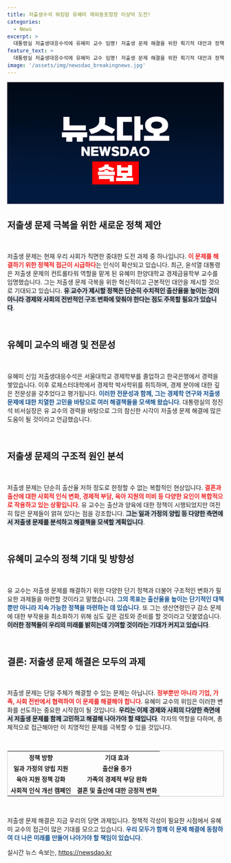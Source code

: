 ```yaml
---
title: 저출생수석 워킹맘 유혜미 재외동포청장 이상덕 도전!
categories:
  - News
excerpt: >
  대통령실 저출생대응수석에 유혜미 교수 임명! 저출생 문제 해결을 위한 획기적 대안과 정책 제시가 기대된다. 육아와 일의 병행을 이해하는 워킹맘의 참신한 시각이 변화를 이끌어낼까? 클릭해서 자세히 알아보세요!
feature_text: >
  대통령실 저출생대응수석에 유혜미 교수 임명! 저출생 문제 해결을 위한 획기적 대안과 정책 제시가 기대된다. 육아와 일의 병행을 이해하는 워킹맘의 참신한 시각이 변화를 이끌어낼까? 클릭해서 자세히 알아보세요!
image: '/assets/img/newsdao_breakingnews.jpg'
---
```


<p><img src="/assets/img/newsdao_breakingnews.jpg" alt="firstkoreanews 속보" /></p>

<h2 data-ke-size="size26">저출생 문제 극복을 위한 새로운 정책 제안</h2>

<p data-ke-size="size16">&nbsp;</p>

<p>저출생 문제는 현재 우리 사회가 직면한 중대한 도전 과제 중 하나입니다. <b><span style="color: #ee2323;">이 문제를 해결하기 위한 정책적 접근이 시급하다</span></b>는 인식이 확산되고 있습니다. 최근, 윤석열 대통령은 저출생 문제의 컨트롤타워 역할을 맡게 된 유혜미 한양대학교 경제금융학부 교수를 임명했습니다. 그는 저출생 문제 극복을 위한 혁신적이고 근본적인 대안을 제시할 것으로 기대되고 있습니다. <b><span style="background-color: #21538527;">유 교수가 제시할 정책은 단순히 수치적인 출산율을 높이는 것이 아니라 경제와 사회의 전반적인 구조 변화에 맞춰야 한다는 점도 주목할 필요가 있습니다</span></b>.</p>

<p data-ke-size="size16">&nbsp;</p>

<h2 data-ke-size="size26">유혜미 교수의 배경 및 전문성</h2>

<p data-ke-size="size16">&nbsp;</p>

<p>유혜미 신임 저출생대응수석은 서울대학교 경제학부를 졸업하고 한국은행에서 경력을 쌓았습니다. 이후 로체스터대학에서 경제학 박사학위를 취득하며, 경제 분야에 대한 깊은 전문성을 갖추었다고 평가됩니다. <b><span style="color: #1a5490;">이러한 전문성과 함께, 그는 경제학 연구와 저출생 문제에 대한 치열한 고민을 바탕으로 여러 해결책들을 모색해 왔습니다</span></b>. 대통령실의 정진석 비서실장은 유 교수의 경력을 바탕으로 그의 참신한 시각이 저출생 문제 해결에 많은 도움이 될 것이라고 언급했습니다. </p>

<p data-ke-size="size16">&nbsp;</p>

<h2 data-ke-size="size26">저출생 문제의 구조적 원인 분석</h2>

<p data-ke-size="size16">&nbsp;</p>

<p>저출생 문제는 단순히 출산율 저하 정도로 한정할 수 없는 복합적인 현상입니다. <b><span style="color: #ee2323;">결혼과 출산에 대한 사회적 인식 변화, 경제적 부담, 육아 지원의 미비 등 다양한 요인이 복합적으로 작용하고 있는 상황입니다</span></b>. 유 교수는 출산과 양육에 대한 정책이 시행되었지만 여전히 많은 문제들이 얽혀 있다는 점을 강조합니다. <b><span style="background-color: #21538527;">그는 일과 가정의 양립 등 다양한 측면에서 저출생 문제를 분석하고 해결책을 모색할 계획입니다</span></b>.</p>

<p data-ke-size="size16">&nbsp;</p>

<h2 data-ke-size="size26">유혜미 교수의 정책 기대 및 방향성</h2>

<p data-ke-size="size16">&nbsp;</p>

<p>유 교수는 저출생 문제를 해결하기 위한 다양한 단기 정책과 더불어 구조적인 변화가 필요한 과제들을 마련할 것이라고 말했습니다. <b><span style="color: #1a5490;">그의 목표는 출산율을 높이는 단기적인 대책뿐만 아니라 지속 가능한 정책을 마련하는 데 있습니다</span></b>. 또 그는 생산연령인구 감소 문제에 대한 부작용을 최소화하기 위해 심도 깊은 검토와 준비를 할 것이라고 덧붙였습니다. <b><span style="background-color: #21538527;">이러한 정책들이 우리의 미래를 밝히는데 기여할 것이라는 기대가 커지고 있습니다</span></b>.</p>

<p data-ke-size="size16">&nbsp;</p>

<h2 data-ke-size="size26">결론: 저출생 문제 해결은 모두의 과제</h2>

<p data-ke-size="size16">&nbsp;</p>

<p>저출생 문제는 단일 주체가 해결할 수 있는 문제는 아닙니다. <b><span style="color: #ee2323;">정부뿐만 아니라 기업, 가족, 사회 전반에서 협력하여 이 문제를 해결해야 합니다</span></b>. 유혜미 교수의 위임은 이러한 변화를 선도하는 중요한 시작점이 될 것입니다. <b><span style="background-color: #21538527;">우리는 이제 경제와 사회의 다양한 측면에서 저출생 문제를 함께 고민하고 해결해 나아가야 할 때입니다</span></b>. 각자의 역할을 다하며, 총체적으로 접근해야만 이 치명적인 문제를 극복할 수 있을 것입니다. </p>

<p data-ke-size="size16">&nbsp;</p>

<table style="width:100%; border:1px solid #ccc;">
  <tr>
    <th style="text-align:center;"><b>정책 방향</b></th>
    <th style="text-align:center;"><b>기대 효과</b></th>
  </tr>
  <tr>
    <td style="text-align:center; height: 17px;"><b>일과 가정의 양립 지원</b></td>
    <td style="text-align:center; height: 17px;"><b>출산율 증가</b></td>
  </tr>
  <tr>
    <td style="text-align:center; height: 17px;"><b>육아 지원 정책 강화</b></td>
    <td style="text-align:center; height: 17px;"><b>가족의 경제적 부담 완화</b></td>
  </tr>
  <tr>
    <td style="text-align:center; height: 17px;"><b>사회적 인식 개선 캠페인</b></td>
    <td style="text-align:center; height: 17px;"><b>결혼 및 출산에 대한 긍정적 변화</b></td>
  </tr>
</table>

<p data-ke-size="size16">&nbsp;</p>

<p>저출생 문제 해결은 지금 우리의 당면 과제입니다. 정책적 각성이 필요한 시점에서 유혜미 교수의 접근이 많은 기대를 모으고 있습니다. <b><span style="color: #1a5490;">우리 모두가 함께 이 문제 해결에 동참하여 더 나은 미래를 만들어 나아가야 할 책임이 있습니다</span></b>.</p>
실시간 뉴스 속보는, <a href="https://newsdao.kr" rel="dofollow">https://newsdao.kr</a>


